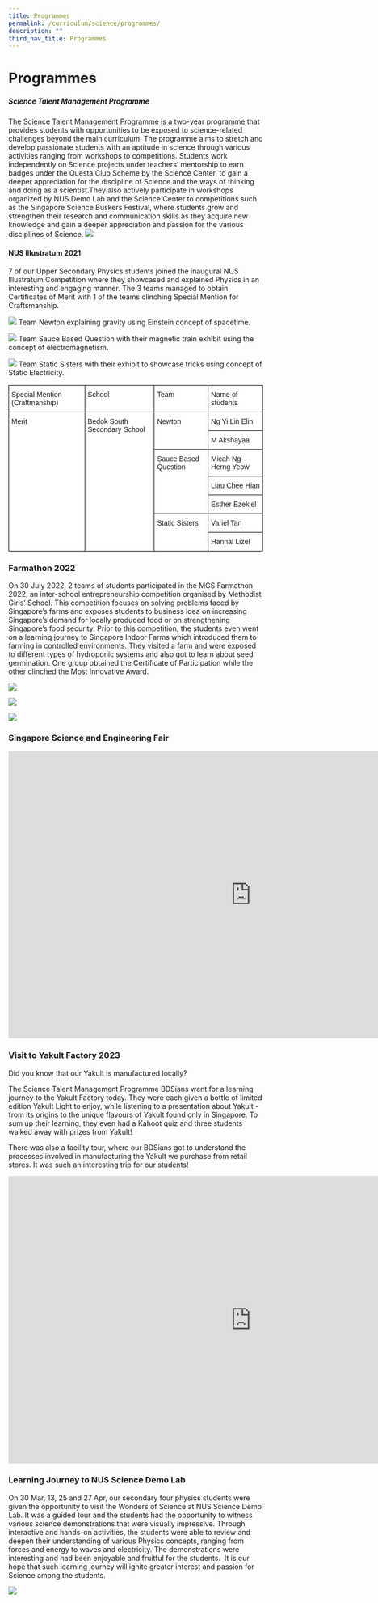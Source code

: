 ```yaml
---
title: Programmes
permalink: /curriculum/science/programmes/
description: ""
third_nav_title: Programmes
---
```

Programmes
==========

##### **Science Talent Management Programme**

The Science Talent Management Programme is a two-year programme that provides students with opportunities to be exposed to science-related challenges beyond the main curriculum. The programme aims to stretch and develop passionate students with an aptitude in science through various activities ranging from workshops to competitions. Students work independently on Science projects under teachers’ mentorship to earn badges under the Questa Club Scheme by the Science Center, to gain a deeper appreciation for the discipline of Science and the ways of thinking and doing as a scientist.They also actively participate in workshops organized by NUS Demo Lab and the Science Center to competitions such as the Singapore Science Buskers Festival, where students grow and strengthen their research and communication skills as they acquire new knowledge and gain a deeper appreciation and passion for the various disciplines of Science.
![](/images/SCE.png)

#### NUS Illustratum 2021

7 of our Upper Secondary Physics students joined the inaugural NUS Illustratum Competition where they showcased and explained Physics in an interesting and engaging manner. The 3 teams managed to obtain Certificates of Merit with 1 of the teams clinching Special Mention for Craftsmanship.

![](/images/Team%20Newton.png)
Team Newton explaining gravity using Einstein concept of spacetime.

![](/images/Team%20Sauce%20Based.png)
Team Sauce Based Question with their magnetic train exhibit using the concept of electromagnetism.

![](/images/Team%20Static.png)
Team Static Sisters with their exhibit to showcase tricks using concept of Static Electricity.


<style type="text/css">
.tg  {border-collapse:collapse;border-spacing:0;}
.tg td{border-color:black;border-style:solid;border-width:1px;font-family:Arial, sans-serif;font-size:14px;
  overflow:hidden;padding:10px 5px;word-break:normal;}
.tg th{border-color:black;border-style:solid;border-width:1px;font-family:Arial, sans-serif;font-size:14px;
  font-weight:normal;overflow:hidden;padding:10px 5px;word-break:normal;}
.tg .tg-ktyi{background-color:#FFF;text-align:left;vertical-align:top}
</style>
<table class="tg">
<thead>
  <tr>
    <th class="tg-ktyi">Special Mention (Craftmanship)</th>
    <th class="tg-ktyi">School</th>
    <th class="tg-ktyi">Team</th>
    <th class="tg-ktyi">Name of students</th>
  </tr>
</thead>
<tbody>
  <tr>
    <td class="tg-ktyi" rowspan="7">Merit</td>
    <td class="tg-ktyi" rowspan="7">Bedok South Secondary School</td>
    <td class="tg-ktyi" rowspan="2">Newton</td>
    <td class="tg-ktyi">Ng Yi Lin Elin</td>
  </tr>
  <tr>
    <td class="tg-ktyi">M Akshayaa</td>
  </tr>
  <tr>
    <td class="tg-ktyi" rowspan="3">Sauce Based Question</td>
    <td class="tg-ktyi">Micah Ng Herng Yeow</td>
  </tr>
  <tr>
    <td class="tg-ktyi">Liau Chee Hian</td>
  </tr>
  <tr>
    <td class="tg-ktyi">Esther Ezekiel</td>
  </tr>
  <tr>
    <td class="tg-ktyi" rowspan="2">Static Sisters</td>
    <td class="tg-ktyi">Variel Tan</td>
  </tr>
  <tr>
    <td class="tg-ktyi">Hannal Lizel</td>
  </tr>
</tbody>
</table>


### Farmathon 2022

On 30 July 2022, 2 teams of students participated in the MGS Farmathon 2022, an inter-school entrepreneurship competition organised by Methodist Girls’ School. This competition focuses on solving problems faced by Singapore’s farms and exposes students to business idea on increasing Singapore’s demand for locally produced food or on strengthening Singapore’s food security. Prior to this competition, the students even went on a learning journey to Singapore Indoor Farms which introduced them to farming in controlled environments. They visited a farm and were exposed to different types of hydroponic systems and also got to learn about seed germination. One group obtained the Certificate of Participation while the other clinched the Most Innovative Award.


![](/images/Farm1.png)

![](/images/Farm2.png)

![](/images/Farm3.png)

### Singapore Science and Engineering Fair
<iframe allowfullscreen="true" height="569" width="960" frameborder="0" src="https://docs.google.com/presentation/d/e/2PACX-1vQDrQQO2_pvBtBYpkQS-bW_1zrt6Xql9Kkp1vCWE9ErMCb32G48r85DryOHJPOgmJaz_D4yg06RmkgC/embed?start=false&amp;loop=true&amp;delayms=5000"></iframe>

### Visit to Yakult Factory 2023
Did you know that our Yakult is manufactured locally?

The Science Talent Management Programme BDSians went for a learning journey to the Yakult Factory today. They were each given a bottle of limited edition Yakult Light to enjoy, while listening to a presentation about Yakult - from its origins to the unique flavours of Yakult found only in Singapore. To sum up their learning, they even had a Kahoot quiz and three students walked away with prizes from Yakult!

There was also a facility tour, where our BDSians got to understand the processes involved in manufacturing the Yakult we purchase from retail stores. It was such an interesting trip for our students!

<iframe src="https://docs.google.com/presentation/d/e/2PACX-1vSWWO61rL43JWXqt9NZAqdsVTAdJQlqx4db38_apMeZq7bSrISj5v_FBaDm5xRKS3huFZka3dWaMbMp/embed?start=false&amp;loop=false&amp;delayms=3000" frameborder="0" width="960" height="569" allowfullscreen="true"></iframe>

### Learning Journey to NUS Science Demo Lab

On 30 Mar, 13, 25 and 27 Apr, our secondary four physics students were given the opportunity to visit the Wonders of Science at NUS Science Demo Lab. It was a guided tour and the students had the opportunity to witness various science demonstrations that were visually impressive. Through interactive and hands-on activities, the students were able to review and deepen their understanding of various Physics concepts, ranging from forces and energy to waves and electricity. The demonstrations were interesting and had been enjoyable and fruitful for the students. &nbsp;It is our hope that such learning journey will ignite greater interest and passion for Science among the students.

![](/images/nus123.jpg)